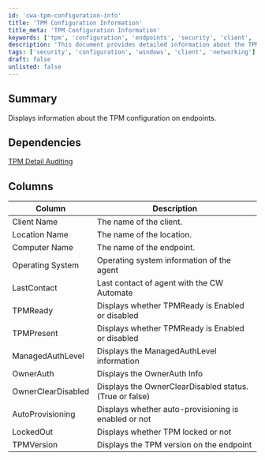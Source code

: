 ```yaml
---
id: 'cwa-tpm-configuration-info'
title: 'TPM Configuration Information'
title_meta: 'TPM Configuration Information'
keywords: ['tpm', 'configuration', 'endpoints', 'security', 'client', 'location', 'computer', 'operating', 'system', 'lastcontact', 'managedauthlevel', 'ownerauth', 'autoprovisioning', 'lockedout', 'version']
description: 'This document provides detailed information about the TPM configuration on endpoints, including the status of TPM readiness, presence, and various security levels associated with the TPM on each client machine.'
tags: ['security', 'configuration', 'windows', 'client', 'networking']
draft: false
unlisted: false
---
```

## Summary

Displays information about the TPM configuration on endpoints.

## Dependencies

[TPM Detail Auditing](https://proval.itglue.com/DOC-5078775-8304569)

## Columns

| Column              | Description                                                   |
|---------------------|---------------------------------------------------------------|
| Client Name         | The name of the client.                                      |
| Location Name       | The name of the location.                                    |
| Computer Name       | The name of the endpoint.                                    |
| Operating System     | Operating system information of the agent                    |
| LastContact         | Last contact of agent with the CW Automate                   |
| TPMReady            | Displays whether TPMReady is Enabled or disabled             |
| TPMPresent          | Displays whether TPMReady is Enabled or disabled             |
| ManagedAuthLevel    | Displays the ManagedAuthLevel information                    |
| OwnerAuth           | Displays the OwnerAuth Info                                   |
| OwnerClearDisabled   | Displays the OwnerClearDisabled status. (True or false)      |
| AutoProvisioning     | Displays whether auto-provisioning is enabled or not         |
| LockedOut           | Displays whether TPM locked or not                            |
| TPMVersion          | Displays the TPM version on the endpoint                     |



